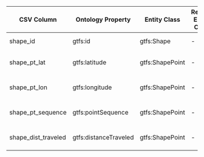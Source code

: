 | CSV Column           | Ontology Property       | Entity Class   | Related Entity Class | Subject Generation                          | Join Condition                      | Datatype                   | 
|----------------------|-------------------------|----------------|----------------------|---------------------------------------------|-------------------------------------|----------------------------|
| shape_id             | gtfs:id                 | gtfs:Shape     | -                    | `http://example.org/shape/{shape_id}`       | N/A (root entity)                  | xsd:string                |
| shape_pt_lat         | gtfs:latitude           | gtfs:ShapePoint| -                    | `http://example.org/shapepoint/{shape_id}_{shape_pt_sequence}` | Linked via gtfs:shapePoint to Shape | geo:lat                   |
| shape_pt_lon         | gtfs:longitude          | gtfs:ShapePoint| -                    | `http://example.org/shapepoint/{shape_id}_{shape_pt_sequence}` | Linked via gtfs:shapePoint to Shape | geo:long                   |
| shape_pt_sequence    | gtfs:pointSequence      | gtfs:ShapePoint| -                    | `http://example.org/shapepoint/{shape_id}_{shape_pt_sequence}` | Linked via gtfs:shapePoint to Shape | xsd:nonNegativeInteger    |
| shape_dist_traveled  | gtfs:distanceTraveled   | gtfs:ShapePoint| -                    | `http://example.org/shapepoint/{shape_id}_{shape_pt_sequence}` | Linked via gtfs:shapePoint to Shape | gtfs:nonNegativeFloat     |
